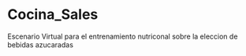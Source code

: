 # Cocina_Sales
 Escenario Virtual para el entrenamiento nutriconal sobre la eleccion de bebidas azucaradas

